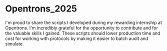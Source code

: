 # Opentrons_2025
I'm proud to share the scripts I developed during my rewarding internship at Opentrons. I'm incredibly grateful for the opportunity to contribute and for the valuable skills I gained. These scripts should lower production time and cost for working with protocols by making it easier to batch audit and simulate.
